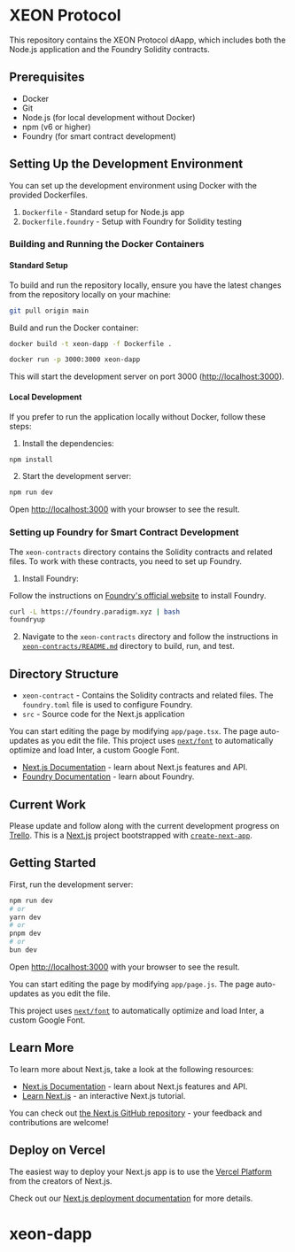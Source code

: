 # XEON Protocol

This repository contains the XEON Protocol dAapp, which includes both the Node.js application and the Foundry Solidity contracts.

## Prerequisites

- Docker
- Git
- Node.js (for local development without Docker)
- npm (v6 or higher)
- Foundry (for smart contract development)

## Setting Up the Development Environment

You can set up the development environment using Docker with the provided Dockerfiles.

1. `Dockerfile` - Standard setup for Node.js app
2. `Dockerfile.foundry` - Setup with Foundry for Solidity testing

### Building and Running the Docker Containers

#### Standard Setup

To build and run the repository locally, ensure you have the latest changes from the repository locally on your machine:

```sh
git pull origin main
```

Build and run the Docker container:

```sh
docker build -t xeon-dapp -f Dockerfile .

docker run -p 3000:3000 xeon-dapp
```

This will start the development server on port 3000 ([http://localhost:3000](http://localhost:3000)).

#### Local Development

If you prefer to run the application locally without Docker, follow these steps:

1. Install the dependencies:

```sh
npm install
```

2. Start the development server:

```sh
npm run dev
```

Open [http://localhost:3000](http://localhost:3000) with your browser to see the result.

### Setting up Foundry for Smart Contract Development

The `xeon-contracts` directory contains the Solidity contracts and related files.
To work with these contracts, you need to set up Foundry.

1. Install Foundry:

Follow the instructions on [Foundry's official website](https://book.getfoundry.sh/getting-started/installation) to install Foundry.

```sh
curl -L https://foundry.paradigm.xyz | bash
foundryup
```

2. Navigate to the `xeon-contracts` directory and follow the instructions in [`xeon-contracts/README.md`](https://github.com/xeon-protocol/xeon-dapp/blob/main/xeon-contract/README.md) directory to build, run, and test.

## Directory Structure

- `xeon-contract` - Contains the Solidity contracts and related files. The `foundry.toml` file is used to configure Foundry.
- `src` - Source code for the Next.js application

You can start editing the page by modifying `app/page.tsx`. The page auto-updates as you edit the file.
This project uses [`next/font`](https://nextjs.org/docs/basic-features/font-optimization) to automatically optimize and load Inter, a custom Google Font.

- [Next.js Documentation](https://nextjs.org/docs) - learn about Next.js features and API.
- [Foundry Documentation](https://book.getfoundry.sh/) - learn about Foundry.

## Current Work

Please update and follow along with the current development progress on [Trello](https://trello.com/b/F13JtDx1/development).
This is a [Next.js](https://nextjs.org/) project bootstrapped with [`create-next-app`](https://github.com/vercel/next.js/tree/canary/packages/create-next-app).

## Getting Started

First, run the development server:

```bash
npm run dev
# or
yarn dev
# or
pnpm dev
# or
bun dev
```

Open [http://localhost:3000](http://localhost:3000) with your browser to see the result.

You can start editing the page by modifying `app/page.js`. The page auto-updates as you edit the file.

This project uses [`next/font`](https://nextjs.org/docs/basic-features/font-optimization) to automatically optimize and load Inter, a custom Google Font.

## Learn More

To learn more about Next.js, take a look at the following resources:

- [Next.js Documentation](https://nextjs.org/docs) - learn about Next.js features and API.
- [Learn Next.js](https://nextjs.org/learn) - an interactive Next.js tutorial.

You can check out [the Next.js GitHub repository](https://github.com/vercel/next.js/) - your feedback and contributions are welcome!

## Deploy on Vercel

The easiest way to deploy your Next.js app is to use the [Vercel Platform](https://vercel.com/new?utm_medium=default-template&filter=next.js&utm_source=create-next-app&utm_campaign=create-next-app-readme) from the creators of Next.js.

Check out our [Next.js deployment documentation](https://nextjs.org/docs/deployment) for more details.
# xeon-dapp

